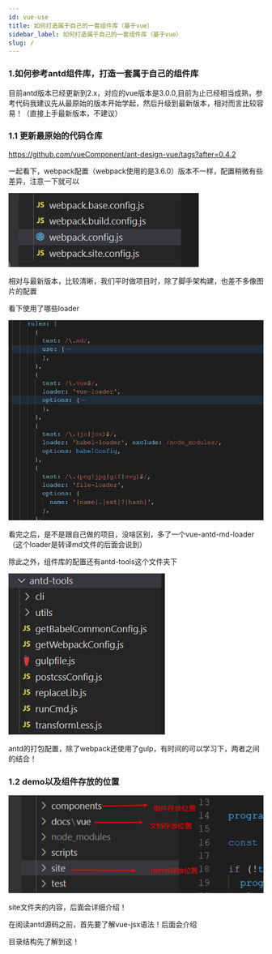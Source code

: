 ```yaml
---
id: vue-use
title: 如何打造属于自己的一套组件库（基于vue）
sidebar_label: 如何打造属于自己的一套组件库（基于vue）
slug: /
---
```


### 1.如何参考antd组件库，打造一套属于自己的组件库

目前antd版本已经更新到2.x，对应的vue版本是3.0.0,目前为止已经相当成熟，参考代码我建议先从最原始的版本开始学起，然后升级到最新版本，相对而言比较容易！（直接上手最新版本，不建议）

### 1.1 更新最原始的代码仓库

 https://github.com/vueComponent/ant-design-vue/tags?after=0.4.2 

一起看下，webpack配置（webpack使用的是3.6.0）版本不一样，配置稍微有些差异，注意一下就可以

![image-20210216193559197](vue-use.assets/image-20210216193559197.png)

相对与最新版本，比较清晰，我们平时做项目时，除了脚手架构建，也差不多像图片的配置

看下使用了哪些loader

![image-20210216193818684](vue-use.assets/image-20210216193818684.png)

看完之后，是不是跟自己做的项目，没啥区别，多了一个vue-antd-md-loader（这个loader是转译md文件的后面会说到）

除此之外，组件库的配置还有antd-tools这个文件夹下

![image-20210216194418933](vue-use.assets/image-20210216194418933.png)



antd的打包配置，除了webpack还使用了gulp，有时间的可以学习下，两者之间的结合！

### 1.2 demo以及组件存放的位置

![image-20210216194950445](vue-use.assets/image-20210216194950445.png)

  site文件夹的内容，后面会详细介绍！

  在阅读antd源码之前，首先要了解vue-jsx语法！后面会介绍

  目录结构先了解到这！